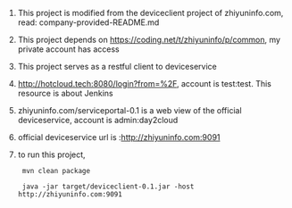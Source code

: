 1. This project is modified from the deviceclient project of zhiyuninfo.com, read:
		company-provided-README.md
		
2. This project depends on https://coding.net/t/zhiyuninfo/p/common, my private account has access

3. This project serves as a restful client to deviceservice

4. http://hotcloud.tech:8080/login?from=%2F, account is test:test. This resource is about Jenkins

5. zhiyuninfo.com/serviceportal-0.1 is a web view of the official deviceservice, account is admin:day2cloud

6. official deviceservice url is :http://zhiyuninfo.com:9091

7. to run this project, 

		mvn clean package

		java -jar target/deviceclient-0.1.jar -host http://zhiyuninfo.com:9091
